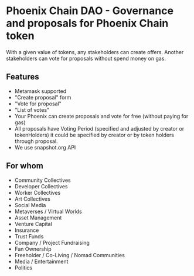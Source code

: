 # Phoenix Chain DAO -  Governance and proposals for Phoenix Chain token



With a given value of tokens, any stakeholders can create offers. Another stakeholders can vote for proposals without spend money on gas.
## Features

- Metamask supported
- "Create proposal" form
- "Vote for proposal"
- "List of votes"
- Your Phoenix can create proposals and vote for free (without paying for gas)
- All proposals have Voting Period (specified and adjusted by creator or tokenHolders) it could be specified by creator or by token holders through proposal.
- We use snapshot.org API

## For whom

- Community Collectives
- Developer Collectives
- Worker Collectives
- Art Collectives
- Social Media
- Metaverses / Virtual Worlds
- Asset Management
- Venture Capital
- Insurance
- Trust Funds
- Company / Project Fundraising
- Fan Ownership
- Freeholder / Co-Living / Nomad Communities
- Media / Entertainment
- Politics
